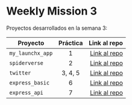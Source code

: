 # Weekly Mission 3

Proyectos desarrollados en la semana 3:

| Proyecto | Práctica | Link al repo |
| ------------- |:-------------:| -----:|
|`my_launchx_app`|1|[Link al repo](https://github.com/)|
|`spiderverse`|2|[Link al repo](https://github.com/)|
|`twitter`|3, 4, 5|[Link al repo](https://github.com/)|
|`express_basic`|6|[Link al repo](https://github.com/)|
|`express_api`|7|[Link al repo](https://github.com/)|
